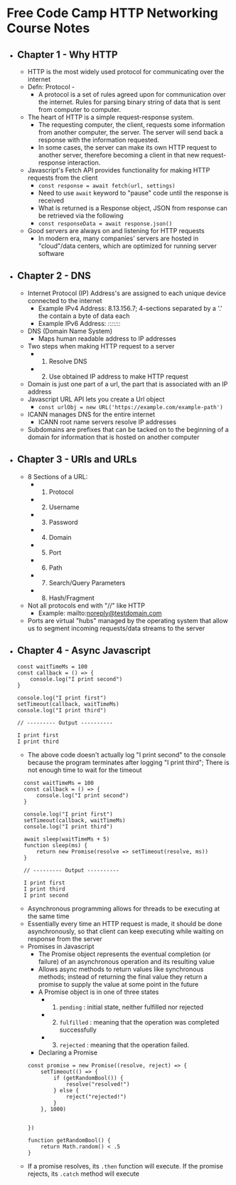 # Free Code Camp HTTP Networking Course Notes

* ## Chapter 1 - Why HTTP
  * HTTP is the most widely used protocol for communicating over the internet
  * Defn: Protocol -
    * A protocol is a set of rules agreed upon for communication over the internet. Rules for parsing binary string of data that is sent from computer to computer.
  * The heart of HTTP is a simple request-response system.
    * The requesting computer, the client, requests some information from another computer, the server. The server will send back a response with the information requested.
    * In some cases, the server can make its own HTTP request to another server, therefore becoming a client in that new request-response interaction.
  * Javascript's Fetch API provides functionality for making HTTP requests from the client
    * `const response = await fetch(url, settings) `
    * Need to use `await` keyword to "pause" code until the response is received
    * What is returned is a Response object, JSON from response can be retrieved via the following
    * ` const responseData = await response.json() `
  * Good servers are always on and listening for HTTP requests
    * In modern era, many companies' servers are hosted in "cloud"/data centers, which are optimized for running server software
* ## Chapter 2 - DNS
  * Internet Protocol (IP) Address's are assigned to each unique device connected to the internet
    * Example IPv4 Address: 8.13.156.7; 4-sections separated by a '.' the contain a byte of data each
    * Example IPv6 Address: _:_:_:_:_:_:_:_
  * DNS (Domain Name System)
    * Maps human readable address to IP addresses
  * Two steps when making HTTP request to a server
    * 1. Resolve DNS
    * 2. Use obtained IP address to make HTTP request
  * Domain is just one part of a url, the part that is associated with an IP address
  * Javascript URL API lets you create a Url object
    * ``` const urlObj = new URL('https://example.com/example-path') ```
  * ICANN manages DNS for the entire internet
    * ICANN root name servers resolve IP addresses
  * Subdomains are prefixes that can be tacked on to the beginning of a domain for information that is hosted on another computer
* ## Chapter 3 - URIs and URLs
  * 8 Sections of a URL:
    * 1. Protocol
    * 2. Username
    * 3. Password
    * 4. Domain
    * 5. Port
    * 6. Path
    * 7. Search/Query Parameters
    * 8. Hash/Fragment
  * Not all protocols end with "//" like HTTP
    * Example: mailto:noreply@testdomain.com
  * Ports are virtual "hubs" managed by the operating system that allow us to segment incoming requests/data streams to the server
* ## Chapter 4 - Async Javascript
    ```
    const waitTimeMs = 100
    const callback = () => {
        console.log("I print second")
    }

    console.log("I print first")
    setTimeout(callback, waitTimeMs)
    console.log("I print third")

    // --------- Output ----------

    I print first
    I print third
    ```
  * The above code doesn't actually log "I print second" to the console because the program terminates after logging "I print third"; There is not enough time to wait for the timeout
  ```
    const waitTimeMs = 100
    const callback = () => {
        console.log("I print second")
    }

    console.log("I print first")
    setTimeout(callback, waitTimeMs)
    console.log("I print third")

    await sleep(waitTimeMs + 5)
    function sleep(ms) {
        return new Promise(resolve => setTimeout(resolve, ms))
    }

    // --------- Output ----------

    I print first
    I print third
    I print second
  ```
  * Asynchronous programming allows for threads to be executing at the same time
  * Essentially every time an HTTP request is made, it should be done asynchronously, so that client can keep executing while waiting on response from the server
  * Promises in Javascript
    * The Promise object represents the eventual completion (or failure) of an asynchronous operation and its resulting value
    * Allows async methods to return values like synchronous methods; instead of returning the final value they return a promise to supply the value at some point in the future
    * A Promise object is in one of three states
      * 1. `pending` : initial state, neither fulfilled nor rejected
      * 2. `fulfilled` : meaning that the operation was completed successfully
      * 3. `rejected` : meaning that the operation failed.
    * Declaring a Promise
    ```
    const promise = new Promise((resolve, reject) => {
        setTimeout(() => {
            if (getRandomBool()) {
                resolve("resolved!")
            } else {
                reject("rejected!")
            }
        }, 1000)

        
    })

    function getRandomBool() {
        return Math.random() < .5
    }
    ```
  * If a promise resolves, its `.then` function will execute. If the promise rejects, its `.catch` method will execute

